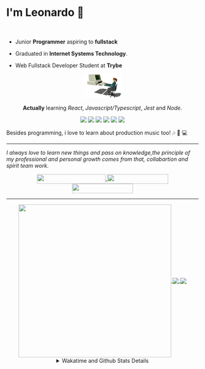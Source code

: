 # I'm Leonardo 🌈
<p align="center">
<img src="https://upload.wikimedia.org/wikipedia/en/thumb/0/05/Flag_of_Brazil.svg/1200px-Flag_of_Brazil.svg.png" width=20 height=15 / >
<img src="https://upload.wikimedia.org/wikipedia/commons/2/2b/Bandeira_do_estado_de_S%C3%A3o_Paulo.svg" width=20 height=15 / >
</p>

- Junior <b>Programmer</b> aspiring to <b>fullstack</b>

- Graduated in <b>Internet Systems Technology</b>.

- Web Fullstack Developer Student at <b>Trybe</b>

<div align="center">

<img src="./img/computer.gif" width="100px">

**Actually** learning _React_, _Javascript/Typescript_, _Jest_ and  _Node_. 

</div>
       
<p align="center">
<img src="https://badges.aleen42.com/src/react.svg">
<img src="https://badges.aleen42.com/src/redux.svg"> 
<img src="https://badges.aleen42.com/src/javascript.svg">
<img src="https://badges.aleen42.com/src/typescript.svg">
<img src="https://badges.aleen42.com/src/jest_1.svg">
<img src="https://badges.aleen42.com/src/node.svg">
<br>
</p>

Besides programming, i love to learn about production music too! :notes: :musical_keyboard: :computer:

* * *

<i>I always love to learn new things and pass on knowledge,the principle of my professional and personal growth comes from that, collabartion and spirit team work.</i><br>

<div align="center">
       
<a href="https://www.linkedin.com/in/lcds90/">
  <img align="center" src="https://img.shields.io/static/v1?logo=linkedin&label=linkedin&message=lcds90&color=blue&style=for-the-badge" height=25 width=180/>
</a>
<a href="http://lcds.me">
  <img align="center" src="https://img.shields.io/static/v1?&label=Portflio&message=site&color=green&style=for-the-badge" height=25 width=160/>
</a>
<a href="mailto:lcds90@gmail.com">
  <img align="center" src="https://img.shields.io/static/v1?&logo=gmail&label=Send&message=Email&color=red&style=for-the-badge" height=25 width=160/>
</a>
       
</div>

* * *

<div align="center">
<a href="https://wakatime.com/@lcds90">
  <img align="center" src="https://github-readme-stats.vercel.app/api/top-langs/?username=lcds90&langs_count=10&theme=gruvbox&layout=compact&include_all_commits=true" height="400px" width="400px"/>
</a>
<a href="https://wakatime.com/@lcds90">
  <img align="center" src="https://github-readme-stats.vercel.app/api?username=lcds90&count_private=true&theme=gruvbox"/>
</a>
<a href="https://wakatime.com/@lcds90">
  <img align="center" src="https://github-readme-stats.vercel.app/api/wakatime?username=lcds90&theme=gruvbox&layout=compact"/>
</a>
       
<details>
       <summary>Wakatime and Github Stats Details</summary>
       <div align="justify">
              
<!--START_SECTION:waka-->
![Profile Views](http://img.shields.io/badge/Profile%20Views-5-blue)

**🐱 My GitHub Data** 

> 🏆 990 Contributions in the Year 2021
 > 
> 📦 554.9 kB Used in GitHub's Storage 
 > 
> 🚫 Not Opted to Hire
 > 
> 📜 59 Public Repositories 
 > 
> 🔑 40 Private Repositories  
 > 
**I'm a Night 🦉** 

```text
🌞 Morning    102 commits    ████░░░░░░░░░░░░░░░░░░░░░   17.96% 
🌆 Daytime    169 commits    ███████░░░░░░░░░░░░░░░░░░   29.75% 
🌃 Evening    179 commits    ████████░░░░░░░░░░░░░░░░░   31.51% 
🌙 Night      118 commits    █████░░░░░░░░░░░░░░░░░░░░   20.77%

```
📅 **I'm Most Productive on Monday** 

```text
Monday       111 commits    █████░░░░░░░░░░░░░░░░░░░░   19.54% 
Tuesday      88 commits     ███░░░░░░░░░░░░░░░░░░░░░░   15.49% 
Wednesday    55 commits     ██░░░░░░░░░░░░░░░░░░░░░░░   9.68% 
Thursday     45 commits     ██░░░░░░░░░░░░░░░░░░░░░░░   7.92% 
Friday       97 commits     ████░░░░░░░░░░░░░░░░░░░░░   17.08% 
Saturday     77 commits     ███░░░░░░░░░░░░░░░░░░░░░░   13.56% 
Sunday       95 commits     ████░░░░░░░░░░░░░░░░░░░░░   16.73%

```


📊 **This Week I Spent My Time On** 

```text
⌚︎ Time Zone: America/Sao_Paulo

💬 Programming Languages: 
JSX                      9 hrs 16 mins       █████████░░░░░░░░░░░░░░░░   38.95% 
CSS                      3 hrs 39 mins       ███░░░░░░░░░░░░░░░░░░░░░░   15.36% 
Markdown                 2 hrs 56 mins       ███░░░░░░░░░░░░░░░░░░░░░░   12.34% 
JavaScript               2 hrs 44 mins       ███░░░░░░░░░░░░░░░░░░░░░░   11.51% 
SQL                      2 hrs 17 mins       ██░░░░░░░░░░░░░░░░░░░░░░░   9.62%

🔥 Editors: 
VS Code                  23 hrs 48 mins      █████████████████████████   100.0%

🐱‍💻 Projects: 
lcds90-portfolio         8 hrs 17 mins       ████████░░░░░░░░░░░░░░░░░   34.86% 
kpop-statistics          6 hrs 49 mins       ███████░░░░░░░░░░░░░░░░░░   28.67% 
grid-trybe               2 hrs 30 mins       ██░░░░░░░░░░░░░░░░░░░░░░░   10.54% 
sd-013-a-mysql-all-for-on2 hrs 17 mins       ██░░░░░░░░░░░░░░░░░░░░░░░   9.61% 
trybe-course             1 hr 24 mins        █░░░░░░░░░░░░░░░░░░░░░░░░   5.95%

💻 Operating System: 
Linux                    23 hrs 48 mins      █████████████████████████   100.0%

```

**I Mostly Code in JavaScript** 

```text
JavaScript               39 repos            ██████████░░░░░░░░░░░░░░░   43.33% 
HTML                     15 repos            ████░░░░░░░░░░░░░░░░░░░░░   16.67% 
TypeScript               14 repos            ████░░░░░░░░░░░░░░░░░░░░░   15.56% 
CSS                      6 repos             █░░░░░░░░░░░░░░░░░░░░░░░░   6.67% 
PHP                      5 repos             █░░░░░░░░░░░░░░░░░░░░░░░░   5.56%

```


**Timeline**

![Chart not found](https://raw.githubusercontent.com/lcds90/lcds90/main/charts/bar_graph.png) 


 Last Updated on 23/10/2021
<!--END_SECTION:waka-->
              
              
   </div>
</details>
       
       
</div>
